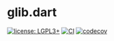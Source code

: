 # glib.dart

[![license: LGPL3+](https://img.shields.io/badge/license-LGPL3+-magenta.svg)](https://opensource.org/licenses/LGPL-3.0)
[![CI](https://github.com/ubuntu-flutter-community/glib.dart/actions/workflows/ci.yaml/badge.svg)](https://github.com/ubuntu-flutter-community/glib.dart/actions/workflows/ci.yaml)
[![codecov](https://codecov.io/gh/ubuntu-flutter-community/glib.dart/branch/main/graph/badge.svg?token=DJK5WE1WBL)](https://codecov.io/gh/ubuntu-flutter-community/glib.dart)
